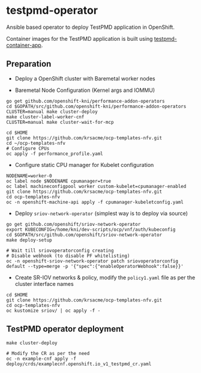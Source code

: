 testpmd-operator
================

Ansible based operator to deploy TestPMD application in OpenShift.

Container images for the TestPMD application is built using [testpmd-container-app](https://github.com/krsacme/testpmd-container-app). 

Preparation
----------
* Deploy a OpenShift cluster with Baremetal worker nodes

* Baremetal Node Configuration (Kernel args and IOMMU)
```
go get github.com/openshift-kni/performance-addon-operators
cd $GOPATH/src/github.com/openshift-kni/performance-addon-operators
CLUSTER=manual make cluster-deploy
make cluster-label-worker-cnf
CLUSTER=manual make cluster-wait-for-mcp

cd $HOME
git clone https://github.com/krsacme/ocp-templates-nfv.git
cd ~/ocp-templates-nfv
# Configure CPUs
oc apply -f performance_profile.yaml
```

* Configure static CPU manager for Kubelet configuration
```
NODENAME=worker-0
oc label node $NODENAME cpumanager=true
oc label machineconfigpool worker custom-kubelet=cpumanager-enabled
git clone https://github.com/krsacme/ocp-templates-nfv.git
cd ocp-templates-nfv
oc -n openshift-machine-api apply -f cpumanager-kubeletconfig.yaml
```

* Deploy ``sriov-network-operator`` (simplest way is to deploy via source)
```
go get github.com/openshift/sriov-network-operator
export KUBECONFIG=/home/kni/dev-scripts/ocp/vnf/auth/kubeconfig
cd $GOPATH/src/github.com/openshift/sriov-network-operator
make deploy-setup

# Wait till sriovoperatorconfig creating
# Disable webhook (to disable PF whitelisting)
oc -n openshift-sriov-network-operator patch sriovoperatorconfig default --type=merge -p '{"spec":{"enableOperatorWebhook":false}}'
```

* Create SR-IOV networks & policy, modify the ``policy1.yaml`` file as per the cluster interface names
```
cd $HOME
git clone https://github.com/krsacme/ocp-templates-nfv.git
cd ocp-templates-nfv
oc kustomize sriov/ | oc apply -f -
```

TestPMD operator deployment
---------------------------

```
make cluster-deploy

# Modify the CR as per the need
oc -n example-cnf apply -f deploy/crds/examplecnf.openshift.io_v1_testpmd_cr.yaml
```
